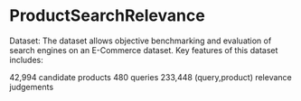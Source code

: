 # ProductSearchRelevance

Dataset: 
The dataset allows objective benchmarking and evaluation of search engines on an E-Commerce dataset. Key features of this dataset includes:

42,994 candidate products
480 queries
233,448 (query,product) relevance judgements
